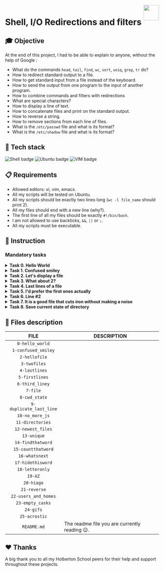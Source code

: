 <img  height="50px" align="right" src="https://apply.holbertonschool.com/holberton-logo.png">

# Shell, I/O Redirections and filters

## 🎓 Objective

At the end of this project, I had to be able to explain to anyone, without the help of Google :

- What do the commands `head`, `tail`, `find`, `wc`, `sort`, `uniq`, `grep`, `tr` do?
- How to redirect standard output to a file.
- How to get standard input from a file instead of the keyboard.
- How to send the output from one program to the input of another program.
- How to combine commands and filters with redirections
- What are special characters?
- How to display a line of text.
- How to concatenate files and print on the standard output.
- How to reverse a string.
- How to remove sections from each line of files.
- What is the `/etc/passwd` file and what is its format?
- What is the `/etc/shadow` file and what is its format?

## 🔨 Tech stack

<p align="left">
    <img src="https://img.shields.io/badge/Shell-000000?logo=powerShell&logoColor=white&style=for-the-badge" alt="Shell badge">
    <img src="https://img.shields.io/badge/UBUNTU-e95420?logo=ubuntu&logoColor=white&style=for-the-badge" alt="Ubuntu badge">
    <img src="https://img.shields.io/badge/VIM-019733?logo=vim&logoColor=white&style=for-the-badge" alt="VIM badge">
<p>

## 📋 Requirements

- Allowed editors: vi, vim, emacs.
- All my scripts will be tested on Ubuntu.
- All my scripts should be exactly two lines long (`wc -l file_name` should print 2).
- All my files should end with a new line (why?).
- The first line of all my files should be exactly `#!/bin/bash`.
- I am not allowed to use backticks, `&&`, `||` or `;`.
- All my scripts must be executable.

## 📝 Instruction

### <span id="mandatory-tasks">Mandatory tasks</span>

<details>
	<summary>
		<b>Task 0. Hello World</b>
	</summary>
	<br>

Write a script that prints “Hello, World”, followed by a new line to the standard output.
```
julien@ubuntu:/tmp/h$ ./0-hello_world 
Hello, World
julien@ubuntu:/tmp/h$ ./0-hello_world | cat -e
Hello, World$
julien@ubuntu:/tmp/h$ 
```
#
**Repo:**
- GitHub repository: `holbertonschool-shell`.
- Directory: `io_redirections_and_filters`.
- File: `0-hello_world`.
<hr>
</details>

<details>
	<summary>
		<b>Task 1. Confused smiley</b>
	</summary>
	<br>

Write a script that displays a confused smiley `"(Ôo)'`.
```
julien@ubuntu:/tmp/h$ ./1-confused_smiley 
"(Ôo)'
julien@ubuntu:/tmp/h$ 
```
#
**Repo:**
- GitHub repository: `holbertonschool-shell`.
- Directory: `io_redirections_and_filters`.
- File: `1-confused_smiley`.
<hr>
</details>

<details>
	<summary>
		<b>Task 2. Let's display a file</b>
	</summary>
	<br>

Display the content of the `/etc/passwd` file.

Example:
```
$ ./2-hellofile
##
# User Database
#
# Note that this file is consulted directly only when the system is running
# in single-user mode. At other times this information is provided by
# Open Directory.
#
# See the opendirectoryd(8) man page for additional information about
# Open Directory.
##
nobody:*:-2:-2:Unprivileged User:/var/empty:/usr/bin/false
root:*:0:0:System Administrator:/var/root:/bin/sh
daemon:*:1:1:System Services:/var/root:/usr/bin/false
_uucp:*:4:4:Unix to Unix Copy Protocol:/var/spool/uucp:/usr/sbin/uucico
_taskgated:*:13:13:Task Gate Daemon:/var/empty:/usr/bin/false
_networkd:*:24:24:Network Services:/var/networkd:/usr/bin/false
_installassistant:*:25:25:Install Assistant:/var/empty:/usr/bin/false
_lp:*:26:26:Printing Services:/var/spool/cups:/usr/bin/false
_postfix:*:27:27:Postfix Mail Server:/var/spool/postfix:/usr/bin/false
_scsd:*:31:31:Service Configuration Service:/var/empty:/usr/bin/false
_ces:*:32:32:Certificate Enrollment Service:/var/empty:/usr/bin/false
_mcxalr:*:54:54:MCX AppLaunch:/var/empty:/usr/bin/false
_krbfast:*:246:-2:Kerberos FAST Account:/var/empty:/usr/bin/false
$
```
#
**Repo:**
- GitHub repository: `holbertonschool-shell`.
- Directory: `io_redirections_and_filters`.
- File: `2-hellofile`.
<hr>
</details>

<details>
	<summary>
		<b>Task 3. What about 2?</b>
	</summary>
	<br>

Display the content of `/etc/passwd` and `/etc/hosts`.

Example:
```
$ ./3-twofiles
##
# User Database
#
# Note that this file is consulted directly only when the system is running
# in single-user mode. At other times this information is provided by
# Open Directory.
#
# See the opendirectoryd(8) man page for additional information about
# Open Directory.
##
nobody:*:-2:-2:Unprivileged User:/var/empty:/usr/bin/false
root:*:0:0:System Administrator:/var/root:/bin/sh
daemon:*:1:1:System Services:/var/root:/usr/bin/false
##
# Host Database
#
# localhost is used to configure the loopback interface
# when the system is booting. Do not change this entry.
##
127.0.0.1   localhost
255.255.255.255 broadcasthost
::1 localhost
$
```
#
**Repo:**
- GitHub repository: `holbertonschool-shell`.
- Directory: `io_redirections_and_filters`.
- File: `3-twofiles`.
<hr>
</details>

<details>
	<summary>
		<b>Task 4. Last lines of a file</b>
	</summary>
	<br>

Display the last 10 lines of `/etc/passwd`.

Example:
```
$ ./4-lastlines
_assetcache:*:235:235:Asset Cache Service:/var/empty:/usr/bin/false
_coremediaiod:*:236:236:Core Media IO Daemon:/var/empty:/usr/bin/false
_launchservicesd:*:239:239:_launchservicesd:/var/empty:/usr/bin/false
_iconservices:*:240:240:IconServices:/var/empty:/usr/bin/false
_distnote:*:241:241:DistNote:/var/empty:/usr/bin/false
_nsurlsessiond:*:242:242:NSURLSession Daemon:/var/db/nsurlsessiond:/usr/bin/false
_nsurlstoraged:*:243:243:NSURLStorage Daemon:/var/empty:/usr/bin/false
_displaypolicyd:*:244:244:Display Policy Daemon:/var/empty:/usr/bin/false
_astris:*:245:245:Astris Services:/var/db/astris:/usr/bin/false
_krbfast:*:246:-2:Kerberos FAST Account:/var/empty:/usr/bin/false
```
Tips: “Thinks of it as a cat, what is at the end of it?”
#
**Repo:**
- GitHub repository: `holbertonschool-shell`.
- Directory: `io_redirections_and_filters`.
- File: `4-lastlines`.
<hr>
</details>

<details>
	<summary>
		<b>Task 5. I'd prefer the first ones actually</b>
	</summary>
	<br>

Display the first 10 lines of `/etc/passwd`.

Example:
```
$ ./5-firstlines
##
# User Database
#
# Note that this file is consulted directly only when the system is running
# in single-user mode. At other times this information is provided by
# Open Directory.
#
# See the opendirectoryd(8) man page for additional information about
# Open Directory.
##
$
```
#
**Repo:**
- GitHub repository: `holbertonschool-shell`.
- Directory: `io_redirections_and_filters`.
- File: `5-firstlines`.
<hr>
</details>

<details>
	<summary>
		<b>Task 6. Line #2</b>
	</summary>
	<br>

Write a script that displays the third line of the file `iacta`.
The file `iacta` will be in the working directory.
- You’re not allowed to use `sed`.
```
julien@ubuntu:/tmp/h$ cat iacta 
Alea iacta est

Alea iacta est ("The die is cast") is a Latin phrase attributed by Suetonius
(as iacta alea est) to Julius Caesar on January 10, 49 BC
as he led his army across the Rubicon river in Northern Italy. With this step,
he entered Italy at the head of his army in defiance of the Senate and began
his long civil war against Pompey and the Optimates. The phrase has been
adopted in Italian (Il dado è tratto), Romanian (Zarurile au fost aruncate),
Spanish (La suerte está echada), French (Les dés sont jetés), Portuguese (A
sorte está lançada), Dutch (De teerling is geworpen),
German (Der Würfel ist gefallen), Hungarian (A kocka el van vetve) and many other languages to
indicate that events have passed a point of no return.

Read more: https://en.wikipedia.org/wiki/Alea_iacta_est
julien@ubuntu:/tmp/h$ ./6-third_line 
Alea iacta est ("The die is cast") is a Latin phrase attributed by Suetonius
julien@ubuntu:/tmp/h$ 
```
Note: The output will differ, depending on the content of the file `iacta`.
#
**Repo:**
- GitHub repository: `holbertonschool-shell`.
- Directory: `io_redirections_and_filters`.
- File: `6-third_line`.
<hr>
</details>

<details>
	<summary>
		<b>Task 7. It is a good file that cuts iron without making a noise</b>
	</summary>
	<br>

Write a shell script that creates a file named exactly `\*\\'"Best School"\'\\*$\?\*\*\*\*\*:)` containing the text `Best School` ending by a new line.
```
julien@ubuntu:~/shell$ ls && ./7-file && ls -l && cat -e \\*
0-mac_and_cheese 7-file 7-file~ Makefile
total 20
-rwxrw-r-- 1 julien julien 79 Jan 20 06:24 0-mac_and_cheese
-rwxrw-r-- 1 julien julien 90 Jan 20 06:40 7-file
-rwxrw-r-- 1 julien julien 69 Jan 20 06:37 7-file~
-rw-rw-r-- 1 julien julien 14 Jan 20 06:38 Makefile
-rw-rw-r-- 1 julien julien 17 Jan 20 06:40 '\*\\'"Best School"\'\\*$\?\*\*\*\*\*:)'
Best School$
julien@ubuntu:~/shell$
```
#
**Repo:**
- GitHub repository: `holbertonschool-shell`.
- Directory: `io_redirections_and_filters`.
- File: `7-file`.
<hr>
</details>

<details>
	<summary>
		<b>Task 8. Save current state of directory</b>
	</summary>
	<br>

Write a script that writes into the file `ls_cwd_content` the result of the command `ls -la`. If the file `ls_cwd_content` already exists, it should be overwritten. If the file `ls_cwd_content` does not exist, create it.
```
julien@ubuntu:/tmp/h$ ls -la
total 20
drwxrwxr-x  2 julien julien 4096 Sep 20 18:18 .
drwxrwxrwt 13 root   root   4096 Sep 20 18:18 ..
-rwxrw-r--  1 julien julien   36 Sep 20 18:18 8-cwd_state
-rw-rw-r--  1 betty  julien   23 Sep 20 14:25 hello
-rw-rw-r--  1 julien julien  926 Sep 20 17:52 iacta
julien@ubuntu:/tmp/h$ ./8-cwd_state 
julien@ubuntu:/tmp/h$ ls -la
total 24
drwxrwxr-x  2 julien julien 4096 Sep 20 18:18 .
drwxrwxrwt 13 root   root   4096 Sep 20 18:18 ..
-rwxrw-r--  1 julien julien   36 Sep 20 18:18 8-cwd_state
-rw-rw-r--  1 betty  julien   23 Sep 20 14:25 hello
-rw-rw-r--  1 julien julien  926 Sep 20 17:52 iacta
-rw-rw-r--  1 julien julien  329 Sep 20 18:18 ls_cwd_content
julien@ubuntu:/tmp/h$ cat ls_cwd_content 
total 20
drwxrwxr-x  2 julien julien 4096 Sep 20 18:18 .
drwxrwxrwt 13 root   root   4096 Sep 20 18:18 ..
-rwxrw-r--  1 julien julien   36 Sep 20 18:18 8-cwd_state
-rw-rw-r--  1 betty  julien   23 Sep 20 14:25 hello
-rw-rw-r--  1 julien julien  926 Sep 20 17:52 iacta
-rw-rw-r--  1 julien julien    0 Sep 20 18:18 ls_cwd_content
julien@ubuntu:/tmp/h$ 
```
#
**Repo:**
- GitHub repository: `holbertonschool-shell`.
- Directory: `io_redirections_and_filters`.
- File: `8-cwd_state`.
<hr>
</details>

## 📂 Files description

| **FILE** | **DESCRIPTION** |
| :-----: | ----- |
| `0-hello_world` | |
| `1-confused_smiley` | |
| `2-hellofile` | |
| `3-twofiles` | |
| `4-lastlines` | |
| `5-firstlines` | |
| `6-third_liney` | |
| `7-file` | |
| `8-cwd_state` | |
| `9-duplicate_last_line` | |
| `10-no_more_js` | |
| `11-directories` | |
| `12-newest_files` | |
| `13-unique` | |
| `14-findthatword` | |
| `15-countthatword` | |
| `16-whatsnext` | |
| `17-hidethisword` | |
| `18-letteronly` | |
| `19-AZ` | |
| `20-hiago` | |
| `21-reverse` | |
| `22-users_and_homes` | |
| `23-empty_casks` | |
| `24-gifs` | |
| `25-acrostic` | |
| `README.md` | The readme file you are currently reading 😉. |



## ♥️ Thanks

A big thank you to all my Holberton School peers for their help and support throughout these projects.
